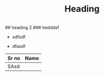 # <center> Heading  </center> 
<br>
## heading 2 
### hedddsf
 

- sdfodf

-  dfasdf


|Sr no | Name |
|----|----|
|SAsd||sdasd|